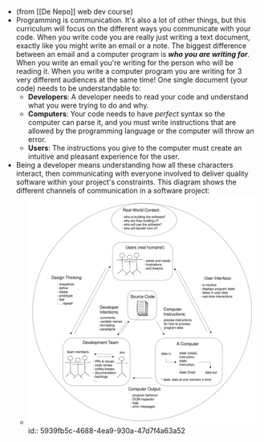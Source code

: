 - (from [[De Nepo]] web dev course)
- Programming is communication. It's also a lot of other things, but this curriculum will focus on the different ways you communicate with your code.
  When you write code you are really just writing a text document, exactly like you might write an email or a note. The biggest difference between an email and a computer program is ***who you are writing for***.
  When you write an email you're writing for the person who will be reading it. When you write a computer program you are writing for 3 very different audiences at the same time! One single document (your code) needs to be understandable to:
	- **Developers**: A developer needs to read your code and understand what you were trying to do and why.
	- **Computers**: Your code needs to have *_perfect_* syntax so the computer can parse it, and you must write instructions that are allowed by the programming language or the computer will throw an error.
	- **Users**: The instructions you give to the computer must create an intuitive and pleasant experience for the user.
- Being a developer means understanding how all these characters interact, then communicating with everyone involved to deliver quality software within your project's constraints. This diagram shows the different channels of communication in a software project:
	- ![rhetorical-situation-sd-2.svg](../assets/rhetorical-situation-sd-2_1678369802504_0.svg)
	  id:: 5939fb5c-4688-4ea9-930a-47d7f4a63a52